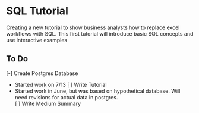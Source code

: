 # SQL Tutorial

Creating a new tutorial to show business analysts how to replace excel workflows with SQL.  This first tutorial will introduce basic SQL concepts and use interactive examples 

## To Do

[-] Create Postgres Database 
  - Started work on 7/13
[ ] Write Tutorial
  - Started work in June, but was based on hypothetical database.  Will need revisions for actual data in postgres.  
[ ] Write Medium Summary

